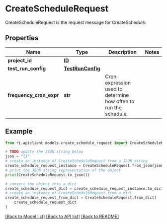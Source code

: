 # CreateScheduleRequest

CreateScheduleRequest is the request message for CreateSchedule.

## Properties

Name | Type | Description | Notes
------------ | ------------- | ------------- | -------------
**project_id** | [**ID**](ID.md) |  | 
**test_run_config** | [**TestRunConfig**](TestRunConfig.md) |  | 
**frequency_cron_expr** | **str** | Cron expression used to determine how often to run the schedule. | 

## Example

```python
from ri.apiclient.models.create_schedule_request import CreateScheduleRequest

# TODO update the JSON string below
json = "{}"
# create an instance of CreateScheduleRequest from a JSON string
create_schedule_request_instance = CreateScheduleRequest.from_json(json)
# print the JSON string representation of the object
print(CreateScheduleRequest.to_json())

# convert the object into a dict
create_schedule_request_dict = create_schedule_request_instance.to_dict()
# create an instance of CreateScheduleRequest from a dict
create_schedule_request_from_dict = CreateScheduleRequest.from_dict(
    create_schedule_request_dict
)
```
[[Back to Model list]](../README.md#documentation-for-models) [[Back to API list]](../README.md#documentation-for-api-endpoints) [[Back to README]](../README.md)

